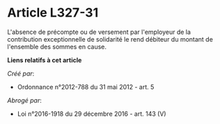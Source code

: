# Article L327-31

L'absence de précompte ou de versement par l'employeur de la contribution exceptionnelle de solidarité le rend débiteur du
montant de l'ensemble des sommes en cause.

**Liens relatifs à cet article**

_Créé par_:

  - Ordonnance n°2012-788 du 31 mai 2012 - art. 5

_Abrogé par_:

  - Loi n°2016-1918 du 29 décembre 2016 - art. 143 (V)
